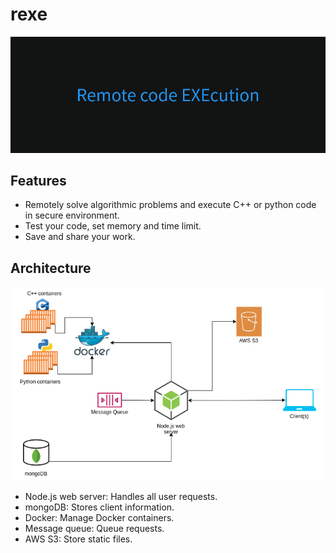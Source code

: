 # rexe

![banner](./assets/banner.png)

## Features

- Remotely solve algorithmic problems and execute C++ or python code in secure environment.
- Test your code, set memory and time limit.
- Save and share your work.

## Architecture

![arch](./assets/rexe.png)

- Node.js web server: Handles all user requests.
- mongoDB: Stores client information.
- Docker: Manage Docker containers.
- Message queue: Queue requests.
- AWS S3: Store static files.